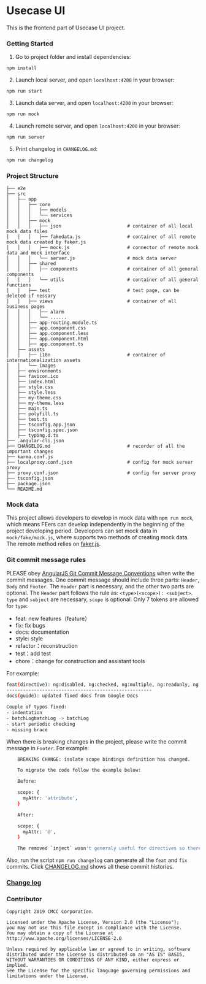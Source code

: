 # Usecase UI

This is the frontend part of Usecase UI project.


### Getting Started

1. Go to project folder and install dependencies:

```bash
npm install
```

2. Launch local server, and open `localhost:4200` in your browser:

```bash
npm run start
```

3. Launch data server, and open `localhost:4200` in your browser:

```bash
npm run mock
```

4. Launch remote server, and open `localhost:4200` in your browser:

```bash
npm run server
```

5. Print changelog in `CHANGELOG.md`:

```bash
npm run changelog
```


### Project Structure

```
├── e2e
├── src
│   ├── app   
│   │   ├── core     
│   │   │   ├── models
│   │   │   └── services 
│   │   ├── mock
│   │   │   ├── json                        # container of all local mock data files 
│   │   │   ├── fakedata.js                 # container of all remote mock data created by faker.js 
│   │   │   ├── mock.js                     # connector of remote mock data and mock interface
│   │   │   └── server.js                   # mock data server
│   │   ├── shared
│   │   │   ├── components                  # container of all general components 
│   │   │   └── utils                       # container of all general functions 
│   │   ├── test                            # test page, can be deleted if nessary 
│   │   ├── views                           # container of all business pages
│   │   │   ├── alarm 
│   │   │   └── ......                      
│   │   ├── app-routing.module.ts                                             
│   │   ├── app.component.css                                            
│   │   ├── app.component.less                                              
│   │   ├── app.component.html                                                                                         
│   │   ├── app.component.ts                                                                                                  
│   ├── assets 
│   │   ├── i18n                            # container of internationalization assets                      
│   │   └── images   
│   ├── environments 
│   ├── favicon.ico                        
│   ├── index.html    
│   ├── style.css  
│   ├── style.less                         
│   ├── my-theme.css 
│   ├── my-theme.less  
│   ├── main.ts  
│   ├── polyfill.ts   
│   ├── test.ts   
│   ├── tsconfig.app.json 
│   ├── tsconfig.spec.json 
│   ├── typing.d.ts 
├── .angular-cli.json
├── CHANGELOG.md                            # recorder of all the important changes 
├── karma.conf.js 
├── localproxy.conf.json                    # config for mock server proxy 
├── proxy.conf.json                         # config for server proxy 
├── tsconfig.json
├── package.json
└── README.md   
```


### Mock data

This project allows developers to develop in mock data with `npm run mock`, which means FEers can develop independently in the beginning of the project developing period. Developers can set mock data in `mock/fake/mock.js`, where supports two methods of creating mock data. The remote method relies on [faker.js](https://github.com/marak/Faker.js/).


### Git commit message rules

PLEASE obey [AngularJS Git Commit Message Conventions](https://docs.google.com/document/d/1QrDFcIiPjSLDn3EL15IJygNPiHORgU1_OOAqWjiDU5Y/edit#) when write the commit messages. One commit message should include three parts: `Header`, `Body` and `Footer`. The `Header` part is necessary, and the other two parts are optional. The `Header` part follows the rule as: `<type>(<scope>): <subject>`. `type` and `subject` are necessary, `scope` is optional. Only 7 tokens are allowed for `type`:
   * feat: new features（feature）
   * fix: fix bugs
   * docs: documentation
   * style: style
   * refactor：reconstruction 
   * test：add test
   * chore：change for construction and assistant tools

For example:

```bash
feat(directive): ng:disabled, ng:checked, ng:multiple, ng:readonly, ng:selected
----------------------------------------------------- 
docs(guide): updated fixed docs from Google Docs

Couple of typos fixed:
- indentation
- batchLogbatchLog -> batchLog
- start periodic checking
- missing brace
```


When there is breaking changes in the project, please write the commit message in `Footer`. For example:

```bash 
    BREAKING CHANGE: isolate scope bindings definition has changed.

    To migrate the code follow the example below:

    Before:

    scope: {
      myAttr: 'attribute',
    }

    After:

    scope: {
      myAttr: '@',
    }

    The removed `inject` wasn't generaly useful for directives so there should be no code using it.
```
Also, run the script `npm run changelog` can generate all the `feat` and `fix` commits. Click [CHANGELOG.md](./CHANGELOG.md) shows all these commit histories. 


### [Change log](./CHANGELOG.md)


### Contributor

```
Copyright 2019 CMCC Corporation.

Licensed under the Apache License, Version 2.0 (the "License");
you may not use this file except in compliance with the License.
You may obtain a copy of the License at http://www.apache.org/licenses/LICENSE-2.0

Unless required by applicable law or agreed to in writing, software
distributed under the License is distributed on an "AS IS" BASIS,
WITHOUT WARRANTIES OR CONDITIONS OF ANY KIND, either express or implied.
See the License for the specific language governing permissions and
limitations under the License.
```

